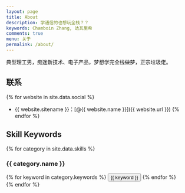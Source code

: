 ```yaml
---
layout: page
title: About
description: 学通信的也想玩全栈？？
keywords: Chamboin Zhang, 达瓦里希
comments: true
menu: 关于
permalink: /about/
---
```


典型理工男，痴迷新技术、电子产品，梦想学完全栈~~做梦~~，正宗垃圾佬。

## 联系

{% for website in site.data.social %}
* {{ website.sitename }}：[@{{ website.name }}]({{ website.url }})
{% endfor %}

## Skill Keywords

{% for category in site.data.skills %}
### {{ category.name }}
<div class="btn-inline">
{% for keyword in category.keywords %}
<button class="btn btn-outline" type="button">{{ keyword }}</button>
{% endfor %}
</div>
{% endfor %}
